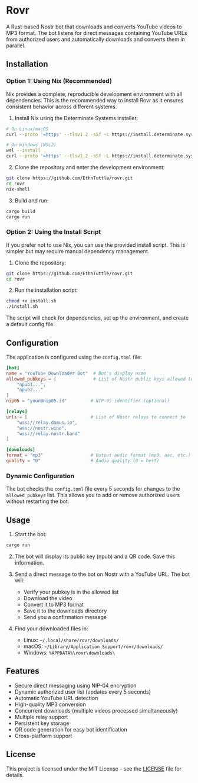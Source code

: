 # Rovr

A Rust-based Nostr bot that downloads and converts YouTube videos to MP3 format. The bot listens for direct messages containing YouTube URLs from authorized users and automatically downloads and converts them in parallel.

## Installation

### Option 1: Using Nix (Recommended)

Nix provides a complete, reproducible development environment with all dependencies. This is the recommended way to install Rovr as it ensures consistent behavior across different systems.

1. Install Nix using the Determinate Systems installer:
```bash
# On Linux/macOS
curl --proto '=https' --tlsv1.2 -sSf -L https://install.determinate.systems/nix | sh -s -- install

# On Windows (WSL2)
wsl --install
curl --proto '=https' --tlsv1.2 -sSf -L https://install.determinate.systems/nix | sh -s -- install
```

2. Clone the repository and enter the development environment:
```bash
git clone https://github.com/EthnTuttle/rovr.git
cd rovr
nix-shell
```

3. Build and run:
```bash
cargo build
cargo run
```

### Option 2: Using the Install Script

If you prefer not to use Nix, you can use the provided install script. This is simpler but may require manual dependency management.

1. Clone the repository:
```bash
git clone https://github.com/EthnTuttle/rovr.git
cd rovr
```

2. Run the installation script:
```bash
chmod +x install.sh
./install.sh
```

The script will check for dependencies, set up the environment, and create a default config file.

## Configuration

The application is configured using the `config.toml` file:

```toml
[bot]
name = "YouTube Downloader Bot"  # Bot's display name
allowed_pubkeys = [              # List of Nostr public keys allowed to use the bot
    "npub1...",
    "npub2..."
]
nip05 = "your@nip05.id"         # NIP-05 identifier (optional)

[relays]
urls = [                        # List of Nostr relays to connect to
    "wss://relay.damus.io",
    "wss://nostr.wine",
    "wss://relay.nostr.band"
]

[downloads]
format = "mp3"                  # Output audio format (mp3, aac, etc.)
quality = "0"                   # Audio quality (0 = best)
```

### Dynamic Configuration

The bot checks the `config.toml` file every 5 seconds for changes to the `allowed_pubkeys` list. This allows you to add or remove authorized users without restarting the bot.

## Usage

1. Start the bot:
```bash
cargo run
```

2. The bot will display its public key (npub) and a QR code. Save this information.

3. Send a direct message to the bot on Nostr with a YouTube URL. The bot will:
   - Verify your pubkey is in the allowed list
   - Download the video
   - Convert it to MP3 format
   - Save it to the downloads directory
   - Send you a confirmation message

4. Find your downloaded files in:
   - Linux: `~/.local/share/rovr/downloads/`
   - macOS: `~/Library/Application Support/rovr/downloads/`
   - Windows: `%APPDATA%\rovr\downloads\`

## Features

- Secure direct messaging using NIP-04 encryption
- Dynamic authorized user list (updates every 5 seconds)
- Automatic YouTube URL detection
- High-quality MP3 conversion
- Concurrent downloads (multiple videos processed simultaneously)
- Multiple relay support
- Persistent key storage
- QR code generation for easy bot identification
- Cross-platform support

## License

This project is licensed under the MIT License - see the [LICENSE](LICENSE) file for details. 
